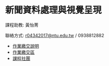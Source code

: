 # 新聞資料處理與視覺呈現

課程助教: 黃怡菁

聯絡方式: r04342017@ntu.edu.tw / 0938812882

* [作業繳交說明](/hw1/readme.md)
* [作業繳交區](/hw2/homework.md)
* [課程社團](https://www.facebook.com/groups/1675329399434281/)



